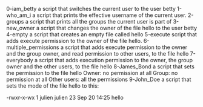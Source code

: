 0-iam_betty  a script that switches the current user to the user betty
1-who_am_i a script that prints the effective username of the current user.
2-groups a script that prints all the groups the current user is part of
3-new_owner a script that changes the owner of the file hello to the user betty
4-empty a script that creates an empty file called hello
5-execute script that adds execute permission to the owner of the file hello.
6-multiple_permissions a script that adds execute permission to the owner and the group owner, and read permission to other users, to the file hello
7-everybody a script that adds execution permission to the owner, the group owner and the other users, to the file hello
8-James_Bond a script that sets the permission to the file hello Owner: no permission at all
Group: no permission at all
Other users: all the permissions
9-John_Doe  a script that sets the mode of the file hello to this:

-rwxr-x-wx 1 julien julien 23 Sep 20 14:25 hello

